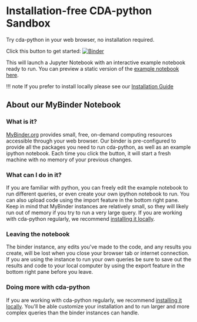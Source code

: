 # Installation-free CDA-python Sandbox

Try cda-python in your web browser, no installation required.

Click this button to get started: [![Binder](https://mybinder.org/badge_logo.svg)](https://mybinder.org/v2/gh/CancerDataAggregator/cda-python/HEAD?labpath=notebooks%2Fexample.ipynb)

This will launch a Jupyter Notebook with an interactive example notebook ready to run.
You can preview a static version of the [example notebook here](./example.ipynb).

!!! note
    If you prefer to install locally please see our [Installation Guide](../Documentation/installation.md)

## About our MyBinder Notebook

### What is it?

[MyBinder.org](https://mybinder.org/) provides small, free, on-demand computing
resources accessible through your web browser. Our binder is pre-configured to
provide all the packages you need to run cda-python, as well as an example ipython
notebook. Each time you click the button, it will start a fresh machine with no
memory of your previous changes.

### What can I do in it?

If you are familiar with python, you can freely edit the example notebook to run
different queries, or even create your own ipython notebook to run. You can also
upload code using the import feature in the bottom right pane. Keep in mind
that MyBinder instances are relatively small, so they will likely run out of memory
if you try to run a very large query. If you are working with cda-python regularly,
we recommend [installing it locally](../Documentation/installation.md).

### Leaving the notebook

The binder instance, any edits you've made to the code, and any results you create,
will be lost when you close your browser tab or internet connection. If you are
using the instance to run your own queries be sure to save out the results and code to
your local computer by using the export feature in the bottom right pane before you leave.

### Doing more with cda-python

If you are working with cda-python regularly,
we recommend [installing it locally](../Documentation/installation.md). You'll
be able customize your installation and to run larger and more complex queries
than the binder instances can handle.
